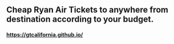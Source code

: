 ## Cheap Ryan Air Tickets to anywhere from destination according to your budget.
#### https://gtcalifornia.github.io/
